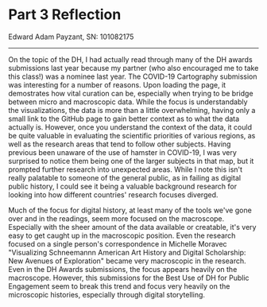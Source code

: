 # Part 3 Reflection

Edward Adam Payzant,
SN: 101082175

---


On the topic of the DH, I had actually read through many of the DH awards submissions last year because my partner (who also encouraged me to take this class!) was a nominee last year.
The COVID-19 Cartography submission was interesting for a number of reasons.
Upon loading the page, it demostrates how vital curation can be, especially when trying to be bridge between micro and macroscopic data.
While the focus is understandably the visualizations, the data is more than a little overwhelming, having only a small link to the GitHub page to gain better context as to what the data actually is.
However, once you understand the context of the data, it could be quite valuable in evaluating the scientific priorities of various regions, as well as the research areas that tend to follow other subjects.
Having previous been unaware of the use of hamster in COVID-19, I was very surprised to notice them being one of the larger subjects in that map, but it prompted further research into unexpected areas.
While I note this isn't really palatable to someone of the general public, as in failing as digital public history, I could see it being a valuable background research for looking into how different countries' research focuses diverged.

Much of the focus for digital history, at least many of the tools we've gone over and in the readings, seem more focused on the macroscope.
Especially with the sheer amount of the data available or creatable, it's very easy to get caught up in the macroscopic position.
Even the research focused on a single person's correspondence in Michelle Moravec "Visualizing Schneemannn American Art History and Digital Scholarship: New Avenues of Exploration" became very macroscopic in the research.
Even in the DH Awards submissions, the focus appears heavily on the macroscope.
However, this submissions for the Best Use of DH for Public Engagement seem to break this trend and focus very heavily on the microscopic histories, especially through digital storytelling.


